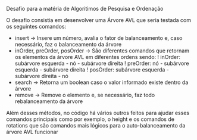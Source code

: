 Desafio para a matéria de Algoritimos de Pesquisa e Ordenação

O desafio consistia em desenvolver uma Árvore AVL que seria testada com os seguintes comandos:
- insert
    -> Insere um número, avalia o fator de balanceamento e, caso necessário, faz o balanceamento da árvore
- inOrder, preOrder, posOrder
    -> São diferentes comandos que retornam os elementos da árvore AVL em diferentes ordens sendo:
      ! inOrder: subárvore esquerda - nó - subárvore direita
      ! preOrder: nó - subárvore esquerda - subárvore direita
      ! posOrder: subárvore esquerda - subárvore direita - nó
- search
  -> Retorna um boolean caso o valor informado existe dentro da árvore
- remove
  -> Remove o elemento e, se necessário, faz todo rebalanceamento da árvore

Além desses métodos, no código há vários outros feitos para ajudar esses comandos principais como por exemplo, o height e os comandos de rotations que são comandos mais lógicos para o auto-balanceamento da árvore AVL funcionar
